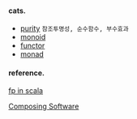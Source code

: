 #### cats.

- [purity] `참조투명성, 순수함수, 부수효과`
- [monoid]
- [functor]
- [monad]

[purity]: /_/purity.md
[monoid]: /_/monoid.md
[functor]: /_/functor.md
[monad]: /_/monad.md

#### reference.

[fp in scala](https://kpug.github.io/fp-gitbook/Chapter4.html)

[Composing Software](https://tpgns.github.io/2018/04/07/functors-and-categories/#:~:text=endofunctor%EB%8A%94%20%EC%B9%B4%ED%85%8C%EA%B3%A0%EB%A6%AC%EC%97%90%EC%84%9C%20%EB%8B%A4%EC%8B%9C%20%EA%B0%99%EC%9D%80%20%EC%B9%B4%ED%85%8C%EA%B3%A0%EB%A6%AC%EB%A1%9C%20%EB%A7%B5%ED%95%91%EB%90%98%EB%8A%94%20functor%EC%9E%85%EB%8B%88%EB%8B%A4.)
